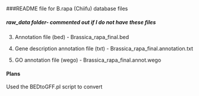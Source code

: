 ###README file for B.rapa (Chiifu) database files 

##### raw_data folder- commented out if I do not have these files

<!-- 1. Chromosome file (fasta) - Brapa_sequence_v1.2.fa -->

<!-- 2. CDS (Coding sequence) file (fasta) - Brassica_rapa_final.cds -->

3. Annotation file (bed) - Brassica_rapa_final.bed

4. Gene description annotation file (txt) - Brassica_rapa_final.annotation.txt

5. GO annotation file (wego) - Brassica_rapa_final.annot.wego 

<!-- 6. SNP (between R500 & IMB211) file (vcf) - R500_IMB211.2014-03-25.vcf -->

#### Plans
Used the BEDtoGFF.pl script to convert 